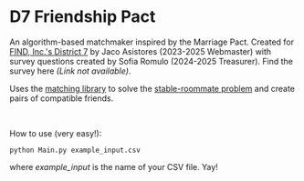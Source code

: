 # D7 Friendship Pact
An algorithm-based matchmaker inspired by the Marriage Pact. Created for <a href="https://www.finddistrict7.org">FIND, Inc.'s District 7</a> by Jaco Asistores (2023-2025 Webmaster) with survey questions created by Sofia Romulo (2024-2025 Treasurer). Find the survey here _(Link not available)_.

Uses the <a href="https://daffidwilde.github.io/matching/">matching library</a> to solve the <a href="https://en.wikipedia.org/wiki/Stable_roommates_problem">stable-roommate problem</a> and create pairs of compatible friends.

<br>

How to use (very easy!):
```
python Main.py example_input.csv
```
where _example_input_ is the name of your CSV file. Yay!

